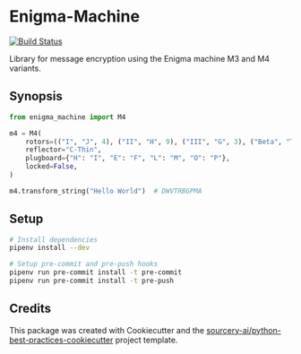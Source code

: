# Enigma-Machine

[![Build Status](https://travis-ci.com/Edward-Francis/Enigma-Machine.svg?token=wYqpAnwtTqLsD1Tswm3q&branch=master)](https://travis-ci.com/Edward-Francis/Enigma-Machine)

Library for message encryption using the Enigma machine M3 and M4 variants.

## Synopsis

```python
from enigma_machine import M4

m4 = M4(
    rotors=(("I", "J", 4), ("II", "H", 9), ("III", "G", 3), ("Beta", "T", 16)),
    reflector="C-Thin",
    plugboard={"H": "I", "E": "F", "L": "M", "O": "P"},
    locked=False,
)

m4.transform_string("Hello World")  # DWVTRBGPMA
```

## Setup

```sh
# Install dependencies
pipenv install --dev

# Setup pre-commit and pre-push hooks
pipenv run pre-commit install -t pre-commit
pipenv run pre-commit install -t pre-push
```

## Credits

This package was created with Cookiecutter and the [sourcery-ai/python-best-practices-cookiecutter](https://github.com/sourcery-ai/python-best-practices-cookiecutter) project template.
